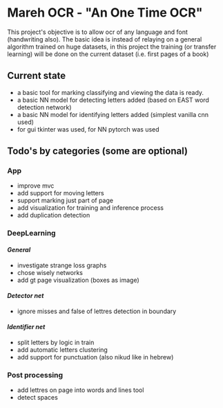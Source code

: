 # Mareh OCR - "An One Time OCR"
This project's objective is to allow ocr of any language and font (handwriting also).
The basic idea is instead of relaying on a general algorithm trained on huge datasets,
in this project the training (or transfer learning) 
will be done on the current dataset (i.e. first pages of a book)

## Current state
* a basic tool for marking classifying and viewing the data is ready.
* a basic NN model for detecting letters added (based on EAST word detection network)
* a basic NN model for identifying letters added (simplest vanilla cnn used)
* for gui tkinter was used, for NN pytorch was used

## Todo's by categories (some are optional)
### App
* improve mvc
* add support for moving letters
* support marking just part of page
* add visualization for training and inference process
* add duplication detection
  
### DeepLearning
#### _General_
* investigate strange loss graphs 
* chose wisely networks
* add gt page visualization (boxes as image)
#### _Detector net_
* ignore misses and false of lettres detection in boundary
#### _Identifier net_
* split letters by logic in train
* add automatic letters clustering
* add support for punctuation (also nikud like in hebrew)
  
### Post processing
* add lettres on page into words and lines tool
* detect spaces
